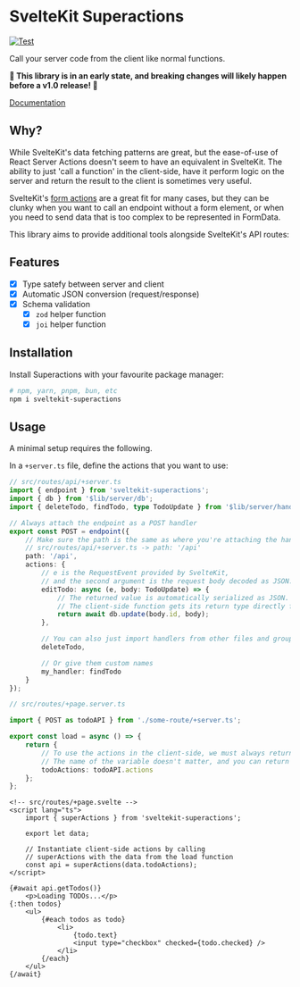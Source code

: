 # SvelteKit Superactions

[![Test](https://github.com/kumpmati/sveltekit-superactions/actions/workflows/test.yml/badge.svg)](https://github.com/kumpmati/sveltekit-superactions/actions/workflows/test.yml)

Call your server code from the client like normal functions.

**🚧 This library is in an early state, and breaking changes will likely happen before a v1.0 release! 🚧**

[Documentation](https://superactions.matsku.dev)

## Why?

While SvelteKit's data fetching patterns are great, but the ease-of-use of React Server Actions doesn't seem to have an equivalent in SvelteKit. The ability to just 'call a function' in the client-side, have it perform logic on the server and return the result to the client is sometimes very useful.

SvelteKit's [form actions](https://kit.svelte.dev/docs/form-actions) are a great fit for many cases, but they can be clunky when you want to call an endpoint without a form element, or when you need to send data that is too complex to be represented in FormData.

This library aims to provide additional tools alongside SvelteKit's API routes:

## Features

- [x] Type satefy between server and client
- [x] Automatic JSON conversion (request/response)
- [x] Schema validation
  - [x] `zod` helper function
  - [x] `joi` helper function

## Installation

Install Superactions with your favourite package manager:

```bash
# npm, yarn, pnpm, bun, etc
npm i sveltekit-superactions
```

## Usage

A minimal setup requires the following.

In a `+server.ts` file, define the actions that you want to use:

```ts
// src/routes/api/+server.ts
import { endpoint } from 'sveltekit-superactions';
import { db } from '$lib/server/db';
import { deleteTodo, findTodo, type TodoUpdate } from '$lib/server/handlers';

// Always attach the endpoint as a POST handler
export const POST = endpoint({
	// Make sure the path is the same as where you're attaching the handler.
	// src/routes/api/+server.ts -> path: '/api'
	path: '/api',
	actions: {
		// e is the RequestEvent provided by SvelteKit,
		// and the second argument is the request body decoded as JSON.
		editTodo: async (e, body: TodoUpdate) => {
			// The returned value is automatically serialized as JSON.
			// The client-side function gets its return type directly from the return type of its server action
			return await db.update(body.id, body);
		},

		// You can also just import handlers from other files and group them here.
		deleteTodo,

		// Or give them custom names
		my_handler: findTodo
	}
});
```

```ts
// src/routes/+page.server.ts

import { POST as todoAPI } from './some-route/+server.ts';

export const load = async () => {
	return {
		// To use the actions in the client-side, we must always return them from a server load function.
		// The name of the variable doesn't matter, and you can return as many as you want.
		todoActions: todoAPI.actions
	};
};
```

```svelte
<!-- src/routes/+page.svelte -->
<script lang="ts">
	import { superActions } from 'sveltekit-superactions';

	export let data;

	// Instantiate client-side actions by calling
	// superActions with the data from the load function
	const api = superActions(data.todoActions);
</script>

{#await api.getTodos()}
	<p>Loading TODOs...</p>
{:then todos}
	<ul>
		{#each todos as todo}
			<li>
				{todo.text}
				<input type="checkbox" checked={todo.checked} />
			</li>
		{/each}
	</ul>
{/await}
```
